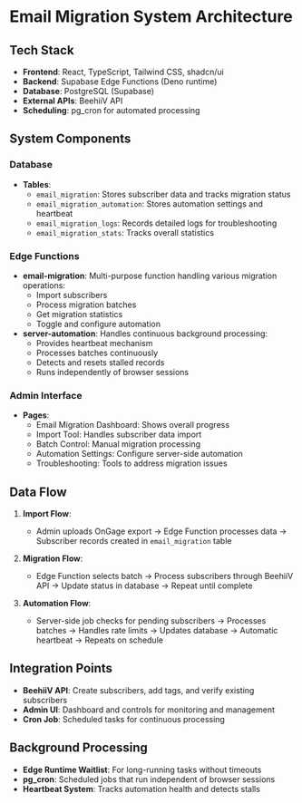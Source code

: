 
# Email Migration System Architecture

## Tech Stack
- **Frontend**: React, TypeScript, Tailwind CSS, shadcn/ui
- **Backend**: Supabase Edge Functions (Deno runtime)
- **Database**: PostgreSQL (Supabase)
- **External APIs**: BeehiiV API
- **Scheduling**: pg_cron for automated processing

## System Components

### Database
- **Tables**:
  - `email_migration`: Stores subscriber data and tracks migration status
  - `email_migration_automation`: Stores automation settings and heartbeat
  - `email_migration_logs`: Records detailed logs for troubleshooting
  - `email_migration_stats`: Tracks overall statistics

### Edge Functions
- **email-migration**: Multi-purpose function handling various migration operations:
  - Import subscribers
  - Process migration batches
  - Get migration statistics
  - Toggle and configure automation
- **server-automation**: Handles continuous background processing:
  - Provides heartbeat mechanism
  - Processes batches continuously
  - Detects and resets stalled records
  - Runs independently of browser sessions

### Admin Interface
- **Pages**:
  - Email Migration Dashboard: Shows overall progress
  - Import Tool: Handles subscriber data import
  - Batch Control: Manual migration processing
  - Automation Settings: Configure server-side automation
  - Troubleshooting: Tools to address migration issues

## Data Flow
1. **Import Flow**:
   - Admin uploads OnGage export → Edge Function processes data → Subscriber records created in `email_migration` table

2. **Migration Flow**:
   - Edge Function selects batch → Process subscribers through BeehiiV API → Update status in database → Repeat until complete

3. **Automation Flow**:
   - Server-side job checks for pending subscribers → Processes batches → Handles rate limits → Updates database → Automatic heartbeat → Repeats on schedule

## Integration Points
- **BeehiiV API**: Create subscribers, add tags, and verify existing subscribers
- **Admin UI**: Dashboard and controls for monitoring and management
- **Cron Job**: Scheduled tasks for continuous processing

## Background Processing
- **Edge Runtime Waitlist**: For long-running tasks without timeouts
- **pg_cron**: Scheduled jobs that run independent of browser sessions
- **Heartbeat System**: Tracks automation health and detects stalls
